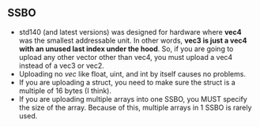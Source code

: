 ## SSBO
- std140 (and latest versions) was designed for hardware where **vec4** was the smallest addressable unit. 
In other words, **vec3 is just a vec4 with an unused last index under the hood**. So, if you are going to upload
any other vector other than vec4, you must upload a vec4 instead of a vec3 or vec2. 
- Uploading no *vec* like float, uint, and int by itself causes no problems. 
- If you are uploading a struct, you need to make sure the struct is a multiple of 16 bytes (I think).
- If you are uploading multiple arrays into one SSBO, you MUST specify the size of the array. Because of this, multiple arrays in 1 SSBO is rarely used.